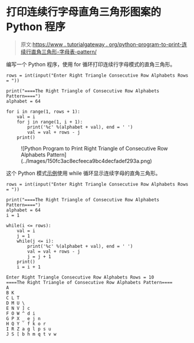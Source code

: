 # 打印连续行字母直角三角形图案的 Python 程序

> 原文:[https://www . tutorialgateway . org/python-program-to-print-连续行直角三角形-字母表-pattern/](https://www.tutorialgateway.org/python-program-to-print-right-triangle-of-consecutive-row-alphabets-pattern/)

编写一个 Python 程序，使用 for 循环打印连续行字母模式的直角三角形。

```
rows = int(input("Enter Right Triangle Consecutive Row Alphabets Rows = "))

print("====The Right Triangle of Consecutive Row Alphabets Pattern====")
alphabet = 64

for i in range(1, rows + 1):
    val = i
    for j in range(1, i + 1):
        print('%c' %(alphabet + val), end = ' ')
        val = val + rows - j
    print()
```

<figure class="wp-block-image size-large">![Python Program to Print Right Triangle of Consecutive Row Alphabets Pattern](../Images/150fc3ac8ecfeeca9bc4decfadef293a.png)</figure>

这个 Python 模式[示例](https://www.tutorialgateway.org/python-programming-examples/)使用 while 循环显示连续字母的直角三角形。

```
rows = int(input("Enter Right Triangle Consecutive Row Alphabets Rows = "))

print("====The Right Triangle of Consecutive Row Alphabets Pattern====")
alphabet = 64
i = 1

while(i <= rows):
    val = i
    j = 1
    while(j <= i):
        print('%c' %(alphabet + val), end = ' ')
        val = val + rows - j
        j = j + 1
    print()
    i = i + 1
```

```
Enter Right Triangle Consecutive Row Alphabets Rows = 10
====The Right Triangle of Consecutive Row Alphabets Pattern====
A 
B K 
C L T 
D M U \ 
E N V ] c 
F O W ^ d i 
G P X _ e j n 
H Q Y ` f k o r 
I R Z a g l p s u 
J S [ b h m q t v w 
```